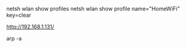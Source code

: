 netsh wlan show profiles
netsh wlan show profile name="HomeWiFi" key=clear


http://192.168.1.131/

arp -a